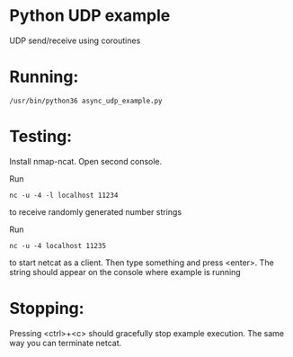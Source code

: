 # Python UDP example
UDP send/receive using coroutines

# Running:
```
/usr/bin/python36 async_udp_example.py
```

# Testing:
Install nmap-ncat. Open second console.

Run
```
nc -u -4 -l localhost 11234
```
to receive randomly generated number strings

Run
```
nc -u -4 localhost 11235
```
to start netcat as a client. Then type something and press &lt;enter&gt;.
The string should appear on the console where example is running
  
# Stopping:
Pressing &lt;ctrl&gt;+&lt;c&gt; should gracefully stop example execution. The same way you can terminate netcat.
